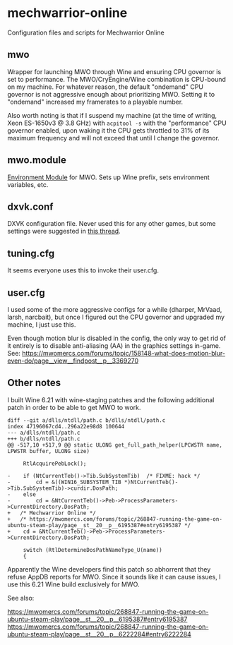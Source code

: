 # mechwarrior-online

Configuration files and scripts for Mechwarrior Online

## mwo

Wrapper for launching MWO through Wine and ensuring CPU governor is
set to performance.  The MWO/CryEngine/Wine combination is CPU-bound
on my machine.  For whatever reason, the default "ondemand" CPU
governor is not aggressive enough about prioritizing MWO.  Setting it
to "ondemand" increased my framerates to a playable number.

Also worth noting is that if I suspend my machine (at the time of
writing, Xeon ES-1650v3 @ 3.8 GHz) with `acpitool -s` with the
"performance" CPU governor enabled, upon waking it the CPU gets
throttled to 31% of its maximum frequency and will not exceed that
until I change the governor.

## mwo.module

[Environment Module](http://modules.sourceforge.net/) for MWO.  Sets
up Wine prefix, sets environment variables, etc.

## dxvk.conf

DXVK configuration file.  Never used this for any other games, but
some settings were suggested in [this
thread](https://mwomercs.com/forums/topic/268847-running-the-game-on-ubuntu-steam-play/page__view__findpost__p__6222284).

## tuning.cfg

It seems everyone uses this to invoke their user.cfg.

## user.cfg

I used some of the more aggressive configs for a while (dharper,
MrVaad, larsh, narcbait), but once I figured out the CPU governor and
upgraded my machine, I just use this.

Even though motion blur is disabled in the config, the only way to get
rid of it entirely is to disable anti-aliasing (AA) in the graphics
settings in-game.  See: <https://mwomercs.com/forums/topic/158148-what-does-motion-blur-even-do/page__view__findpost__p__3369270>

## Other notes

I built Wine 6.21 with wine-staging patches and the following
additional patch in order to be able to get MWO to work.

    diff --git a/dlls/ntdll/path.c b/dlls/ntdll/path.c
    index 47196067cd4..296a22e98d8 100644
    --- a/dlls/ntdll/path.c
    +++ b/dlls/ntdll/path.c
    @@ -517,10 +517,9 @@ static ULONG get_full_path_helper(LPCWSTR name, LPWSTR buffer, ULONG size)

         RtlAcquirePebLock();

    -    if (NtCurrentTeb()->Tib.SubSystemTib)  /* FIXME: hack */
    -        cd = &((WIN16_SUBSYSTEM_TIB *)NtCurrentTeb()->Tib.SubSystemTib)->curdir.DosPath;
    -    else
    -        cd = &NtCurrentTeb()->Peb->ProcessParameters->CurrentDirectory.DosPath;
    +	/* Mechwarrior Online */
    +	/* https://mwomercs.com/forums/topic/268847-running-the-game-on-ubuntu-steam-play/page__st__20__p__6195387#entry6195387 */
    +    cd = &NtCurrentTeb()->Peb->ProcessParameters->CurrentDirectory.DosPath;

         switch (RtlDetermineDosPathNameType_U(name))
         {

Apparently the Wine developers find this patch so abhorrent that they
refuse AppDB reports for MWO.  Since it sounds like it can cause
issues, I use this 6.21 Wine build exclusively for MWO.

See also:

<https://mwomercs.com/forums/topic/268847-running-the-game-on-ubuntu-steam-play/page__st__20__p__6195387#entry6195387>
<https://mwomercs.com/forums/topic/268847-running-the-game-on-ubuntu-steam-play/page__st__20__p__6222284#entry6222284>

